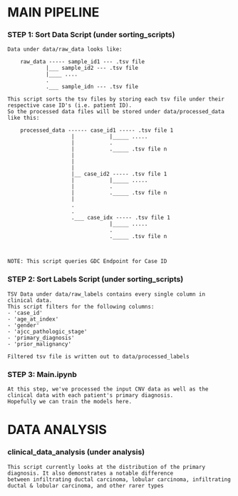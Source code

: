 # MAIN PIPELINE

### STEP 1: Sort Data Script (under sorting_scripts)

    Data under data/raw_data looks like: 
        
        raw_data ----- sample_id1 --- .tsv file 
                |___ sample_id2 --- .tsv file 
                |____ ....
                .
                .___ sample_idn --- .tsv file  

    This script sorts the tsv files by storing each tsv file under their respective case ID's (i.e. patient ID). 
    So the processed data files will be stored under data/processed_data like this: 

        processed_data ------ case_id1 ----- .tsv file 1 
                        |           |_____ ..... 
                        |           . 
                        |           ._____ .tsv file n 
                        |
                        |
                        |
                        |__ case_id2 ----- .tsv file 1 
                        |           |_____ ..... 
                        |           . 
                        |           ._____ .tsv file n 
                        |
                        . 
                        .
                        .___ case_idx ----- .tsv file 1 
                                    |_____ ..... 
                                    . 
                                    ._____ .tsv file n 



    NOTE: This script queries GDC Endpoint for Case ID
                      

### STEP 2: Sort Labels Script (under sorting_scripts)

    TSV Data under data/raw_labels contains every single column in clinical data. 
    This script filters for the following columns: 
    - 'case_id'
    - 'age_at_index'
    - 'gender'
    - 'ajcc_pathologic_stage'
    - 'primary_diagnosis'
    - 'prior_malignancy'

    Filtered tsv file is written out to data/processed_labels

### STEP 3: Main.ipynb 

    At this step, we've processed the input CNV data as well as the clinical data with each patient's primary diagnosis. 
    Hopefully we can train the models here. 


# DATA ANALYSIS 

### clinical_data_analysis (under analysis)

    This script currently looks at the distribution of the primary diagnosis. It also demonstrates a notable difference
    between infiltrating ductal carcinoma, lobular carcinoma, infiltrating ductal & lobular carcinoma, and other rarer types
